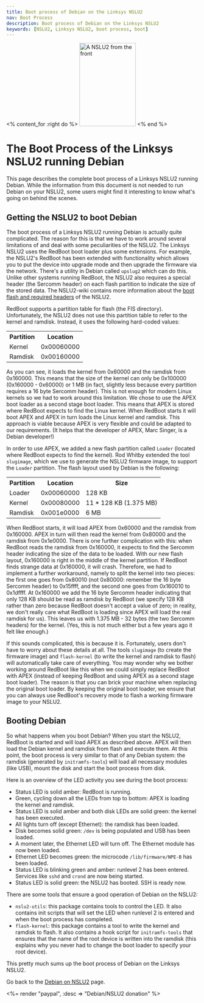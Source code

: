 ```yaml
---
title: Boot process of Debian on the Linksys NSLU2
nav: Boot Process
description: Boot process of Debian on the Linksys NSLU2
keywords: [NSLU2, Linksys NSLU2, boot process, boot]
---
```


<% content_for :right do %>
<img src = "../images/r_nslu2_front.jpg" class="border" alt="A NSLU2 from the front" width="148" height="218" />
<% end %>

<h1>The Boot Process of the Linksys NSLU2 running Debian</h1>

This page describes the complete boot process of a Linksys NSLU2 running
Debian.  While the information from this document is not needed to run
Debian on your NSLU2, some users might find it interesting to know what's
going on behind the scenes.

<h2>Getting the NSLU2 to boot Debian</h2>

The boot process of a Linksys NSLU2 running Debian is actually quite
complicated.  The reason for this is that we have to work around several
limitations of and deal with some peculiarities of the NSLU2.  The Linksys
NSLU2 uses the RedBoot boot loader plus some extensions.  For example, the
NSLU2's RedBoot has been extended with functionality which allows you to
put the device into upgrade mode and then upgrade the firmware via the
network.  There's a utility in Debian called `upslug2` which can do this.
Unlike other systems running RedBoot, the NSLU2 also requires a special
header (the Sercomm header) on each flash partition to indicate the size of
the stored data.  The NSLU2-wiki contains more information about the <a
href = "http://www.nslu2-linux.org/wiki/Info/BootFlash">boot flash and
required headers</a> of the NSLU2.

RedBoot supports a partition table for flash (the FIS directory).
Unfortunately, the NSLU2 does not use this partition table to refer to the
kernel and ramdisk.  Instead, it uses the following hard-coded values:

<table>

<tr>
<th>Partition</th>
<th>Location</th>
</tr>

<tr>
<td>Kernel</td>
<td>0x00060000</td>
</tr>

<tr>
<td>Ramdisk</td>
<td>0x00160000</td>
</tr>

</table>

As you can see, it loads the kernel from 0x60000 and the ramdisk from
0x160000.  This means that the size of the kernel can only be 0x100000
(0x160000 - 0x60000) or 1 MB (in fact, slightly less because every
partition requires a 16 byte Sercomm header).  This is not enough for
modern Linux kernels so we had to work around this limitation.  We chose to
use the APEX boot loader as a second stage boot loader.  This means that
APEX is stored where RedBoot expects to find the Linux kernel.  When
RedBoot starts it will boot APEX and APEX in turn loads the Linux kernel
and ramdisk.  This approach is viable because APEX is very flexible and
could be adapted to our requirements.  (It helps that the developer of
APEX, Marc Singer, is a Debian developer!)

In order to use APEX, we added a new flash partition called `Loader`
(located where RedBoot expects to find the kernel).  Rod Whitby extended
the tool `slugimage`, which we use to generate the NSLU2 firmware image, to
support the `Loader` partition.  The flash layout used by Debian is the
following:

<table>

<tr>
<th>Partition</th>
<th>Location</th>
<th>Size</th>
</tr>

<tr>
<td>Loader</td>
<td>0x00060000</td>
<td>128 KB</td>
</tr>

<tr>
<td>Kernel</td>
<td>0x00080000</td>
<td>11 * 128 KB (1.375 MB)</td>
</tr>

<tr>
<td>Ramdisk</td>
<td>0x001e0000</td>
<td>6 MB</td>
</tr>

</table>

When RedBoot starts, it will load APEX from 0x60000 and the ramdisk from
0x160000.  APEX in turn will then read the kernel from 0x80000 and the
ramdisk from 0x1e0000.  There is one further complication with this: when
RedBoot reads the ramdisk from 0x160000, it expects to find the Sercomm
header indicating the size of the data to be loaded.  With our new flash
layout, 0x160000 is right in the middle of the kernel partition.  If
RedBoot finds strange data at 0x160000, it will crash.  Therefore, we had
to implement a further workaround, namely to split the kernel into two
pieces: the first one goes from 0x80010 (not 0x80000: remember the 16 byte
Sercomm header) to 0x15ffff, and the second one goes from 0x160010 to
0x1dffff.  At 0x160000 we add the 16 byte Sercomm header indicating that
only 128 KB should be read as ramdisk by RedBoot (we specify 128 KB rather
than zero because RedBoot doesn't accept a value of zero; in reality, we
don't really care what RedBoot is loading since APEX will load the real
ramdisk for us).  This leaves us with 1.375 MB - 32 bytes (the two Sercomm
headers) for the kernel.  (Yes, this is not much either but a few years ago
it felt like enough.)

If this sounds complicated, this is because it is.  Fortunately, users
don't have to worry about these details at all.  The tools `slugimage` (to
create the firmware image) and `flash-kernel` (to write the kernel and
ramdisk to flash) will automatically take care of everything.  You may
wonder why we bother working around RedBoot like this when we could simply
replace RedBoot with APEX (instead of keeping RedBoot and using APEX as a
second stage boot loader).  The reason is that you can brick your machine
when replacing the original boot loader.  By keeping the original boot
loader, we ensure that you can always use RedBoot's recovery mode to flash
a working firmware image to your NSLU2.

<h2>Booting Debian</h2>

So what happens when you boot Debian?  When you start the NSLU2, RedBoot is
started and will load APEX as described above.  APEX will then load the
Debian kernel and ramdisk from flash and execute them.  At this point, the
boot process is very similar to that of any Debian system: the ramdisk
(generated by `initramfs-tools`) will load all necessary modules (like
USB), mount the disk and start the boot process from disk.

Here is an overview of the LED activity you see during the boot process:

* Status LED is solid amber: RedBoot is running.
* Green, cycling down all the LEDs from top to bottom: APEX is loading the
kernel and ramdisk.
* Status LED is solid amber and both disk LEDs are solid green: the kernel
has been executed.
* All lights turn off (except Ethernet): the ramdisk has been loaded.
* Disk becomes solid green: `/dev` is being populated and USB has been
loaded.
* A moment later, the Ethernet LED will turn off.  The Ethernet module has
now been loaded.
* Ethernet LED becomes green: the microcode `/lib/firmware/NPE-B` has been
loaded.
* Status LED is blinking green and amber: runlevel 2 has been entered.
Services like `sshd` and `crond` are now being started.
* Status LED is solid green: the NSLU2 has booted.  SSH is ready now.

There are some tools that ensure a good operation of Debian on the NSLU2:

* `nslu2-utils`: this package contains tools to control the LED.  It also
contains init scripts that will set the LED when runlevel 2 is entered and
when the boot process has completed.
* `flash-kernel`: this package contains a tool to write the kernel and
ramdisk to flash.  It also contains a hook script for `initramfs-tools`
that ensures that the name of the root device is written into the ramdisk
(this explains why you never had to change the boot loader to specify your
root device).

This pretty much sums up the boot process of Debian on the Linksys NSLU2.

Go back to the <a href = "..">Debian on NSLU2</a> page.

<%= render "paypal", :desc => "Debian/NSLU2 donation" %>

